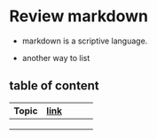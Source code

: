 # Review markdown
- markdown is a scriptive language.
* another way to list

## table of content

|Topic|[link](./README.md)||   |   |
|---|---|---|---|---|
|   |   |   |   |   |
|   |   |   |   |   |
|   |   |   |   |   |